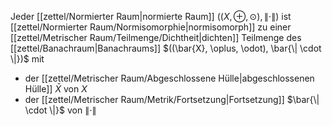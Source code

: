 Jeder [[zettel/Normierter Raum|normierte Raum]] $((X, \oplus, \odot), \| \cdot \|)$ ist [[zettel/Normierter Raum/Normisomorphie|normisomorph]] zu einer [[zettel/Metrischer Raum/Teilmenge/Dichtheit|dichten]] Teilmenge des [[zettel/Banachraum|Banachraums]] $((\bar{X}, \oplus, \odot), \bar{\| \cdot \|})$ mit
- der [[zettel/Metrischer Raum/Abgeschlossene Hülle|abgeschlossenen Hülle]] $\bar{X}$ von $X$
- der [[zettel/Metrischer Raum/Metrik/Fortsetzung|Fortsetzung]] $\bar{\| \cdot \|}$ von $\| \cdot \|$